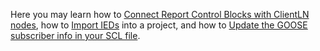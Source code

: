 Here you may learn how to [Connect Report Control Blocks with ClientLN nodes](https://github.com/openscd/open-scd/wiki/Connect-Report-Control-Blocks-with-ClientLN), how to [Import IEDs](https://github.com/openscd/open-scd/wiki/Importing-IEDs) into a project, and how to [Update the GOOSE subscriber info in your SCL file](https://github.com/openscd/open-scd/wiki/Update-GOOSE-subscriber-info-in-SCL).